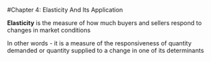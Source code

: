 #Chapter 4: Elasticity And Its Application

**Elasticity** is the measure of how much buyers and sellers respond to changes in market conditions

In other words - it is a measure of the responsiveness of quantity demanded or quantity supplied to a change in one of its determinants
